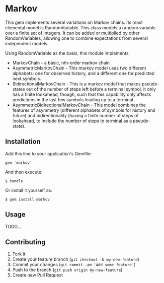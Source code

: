 # Markov

This gem implements several variations on Markov chains. Its most
elemental model is RandomVariable. This class models a random 
variable over a finite set of integers. It can be added or multiplied by
other RandomVariables, allowing one to combine expectations from several
independent models. 

Using RandomVariable as the basis, this module implements:
* MarkovChain - a basic, nth-order markov chain
* AsymmetricMarkovChain - This markov model uses two different alphabets: one for observed
  history, and a different one for predicted next symbols.
* BidirectionalMarkovChain - This is a markov model that makes pseudo-states
  out of the number of steps left before a terminal symbol. It only has a finite lookahead,
  though, such that this capability only affects predictions in the last few symbols leading
  up to a terminal.
* AsymmetricBidirectionalMarkovChain - This model combines the features of asymmetry 
  (different alphabets of symbols for history and future) and bidirectionality (having a finite
  number of steps of lookahead, to include the number of steps to terminal as a pseudo-state).

## Installation

Add this line to your application's Gemfile:

    gem 'markov'

And then execute:

    $ bundle

Or install it yourself as:

    $ gem install markov

## Usage

TODO...

## Contributing

1. Fork it
2. Create your feature branch (`git checkout -b my-new-feature`)
3. Commit your changes (`git commit -am 'Add some feature'`)
4. Push to the branch (`git push origin my-new-feature`)
5. Create new Pull Request
